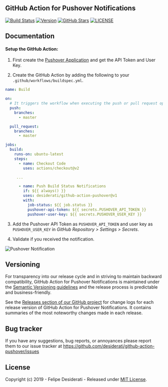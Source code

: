 ## GitHub Action for Pushover Notifications

[![Build Status](https://github.com/desiderati/github-action-pushover/workflows/Build/badge.svg)](https://github.com/desiderati/github-action-pushover/actions)
[![Version](https://img.shields.io/badge/Version-v1-red.svg)](https://github.com/desiderati/github-action-pushover/releases)
[![GitHub Stars](https://img.shields.io/github/stars/desiderati/github-action-pushover.svg?label=GitHub%20Stars)](https://github.com/desiderati/github-action-pushover/)
[![LICENSE](https://img.shields.io/badge/License-MIT-lightgrey.svg)](https://github.com/desiderati/github-action-pushover/blob/master/LICENSE)

## Documentation

#### Setup the GitHub Action:

1. First create the [Pushover Application](https://pushover.net/) and get the API Token and User Key.

2. Create the GitHub Action by adding the following to your `.github/workflows/buildspec.yml`.

```yml
name: Build

on:
  # It triggers the workflow when executing the push or pull request operation, but only for the master branch.
  push:
    branches:
      - master

  pull_request:
    branches:
      - master

jobs:
  build:
    runs-on: ubuntu-latest
    steps:
      - name: Checkout Code
        uses: actions/checkout@v2

     ...

      - name: Push Build Status Notifications
        if: ${{ always() }}
        uses: desiderati/github-action-pushover@v1
        with:
          job-status: ${{ job.status }}
          pushover-api-token: ${{ secrets.PUSHOVER_API_TOKEN }}
          pushover-user-key: ${{ secrets.PUSHOVER_USER_KEY }}
```

3. Add the Pushover API Token as `PUSHOVER_API_TOKEN` and user key as `PUSHOVER_USER_KEY` in *GitHub Repository >
   Settings > Secrets*.

4. Validate if you received the notification.

![Pushover Notification](pushover-notification.jpg)

## Versioning

For transparency into our release cycle and in striving to maintain backward compatibility, GitHub Action for Pushover
Notifications is maintained under the [Semantic Versioning guidelines](https://semver.org/) and the release process is
predictable and business-friendly.

See the [Releases section of our GitHub project](https://github.com/desiderati/github-action-pushover/releases) for
change logs for each release version of GitHub Action for Pushover Notifications. It contains summaries of the most
noteworthy changes made in each release.

## Bug tracker

If you have any suggestions, bug reports, or annoyances please report them to our issue tracker
at https://github.com/desiderati/github-action-pushover/issues

## License

Copyright (c) 2019 - Felipe Desiderati - Released under [MIT License](https://opensource.org/licenses/mit-license.php).
